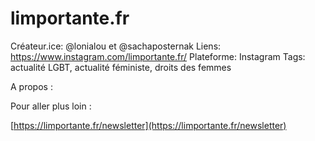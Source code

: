 # limportante.fr

Créateur.ice: @lonialou et @sachaposternak
Liens: https://www.instagram.com/limportante.fr/
Plateforme: Instagram
Tags: actualité LGBT, actualité féministe, droits des femmes

A propos :

Pour aller plus loin :

[https://limportante.fr/newsletter](https://limportante.fr/newsletter)